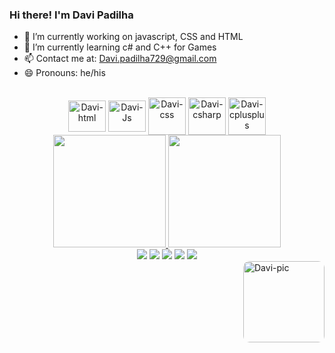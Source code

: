 ### Hi there! I'm Davi Padilha




- 🔭 I’m currently working on javascript, CSS and HTML
- 🌱 I’m currently learning c# and C++ for Games
- 📫 Contact me at: Davi.padilha729@gmail.com
- 😄 Pronouns: he/his

  
<div align="center" style="display: inline_block"><br>
  <img align="center" alt="Davi-html" height="50" width="60"src="https://cdn.jsdelivr.net/gh/devicons/devicon/icons/html5/html5-original-wordmark.svg">
  <img align="center" alt="Davi-Js" height="50" width="60" src="https://cdn.jsdelivr.net/gh/devicons/devicon/icons/javascript/javascript-original.svg">
  <img align="center" alt="Davi-css" heigth="50" width="60" src="https://cdn.jsdelivr.net/gh/devicons/devicon/icons/css3/css3-original-wordmark.svg">
  <img align="center" alt="Davi-csharp" heigth="50" width="60" src="https://cdn.jsdelivr.net/gh/devicons/devicon/icons/csharp/csharp-line.svg">
  <img align="center" alt="Davi-cplusplus" heigth="50" width="60" src="https://cdn.jsdelivr.net/gh/devicons/devicon/icons/cplusplus/cplusplus-line.svg">
</div>
  


<div align="center">
   
  <a href="https://github.com/daavi997/">
  <img height="180em" src="https://github-readme-stats.vercel.app/api?username=daavi997&show_icons=true&theme=tokyonight&include_all_commits=true&count_private=true"/>
  <img height="180em" src="https://github-readme-stats.vercel.app/api/top-langs/?username=daavi997&layout=compact&langs_count=7&theme=tokyonight"/>
   
</div>

  
  <div align="center">
  <a href="https://www.instagram.com/davi.padilha97/" target="_blank"><img src="https://img.shields.io/badge/-Instagram-%23E4405F?style=for-the-badge&logo=instagram&logoColor=white" target="_blank"></a>
  <a href = "mailto:davi.padilha729@gmail.com"><img src="https://img.shields.io/badge/-Gmail-%23333?style=for-the-badge&logo=gmail&logoColor=white" target="_blank"></a>
  <a href="https://www.linkedin.com/in/davi-padilha-65015417a/" target="_blank"><img src="https://img.shields.io/badge/-LinkedIn-%230077B5?style=for-the-badge&logo=linkedin&logoColor=white" target="_blank"></a>
  <a href=" http://api.whatsapp.com/send?phone=5519988273515" target="_blank"><img src="https://img.shields.io/badge/WhatsApp-25D366?style=for-the-badge&logo=whatsapp&logoColor=white" target="_blank"></a>
  <a href="https://music.youtube.com/channel/UCBRMlUsGgxIjtMUk9GRVzlQ" target="_blank"><img src="https://img.shields.io/badge/YouTube_Music-FF0000?style=for-the-badge&logo=youtube-music&logoColor=white" target="_blank"></a>
  </div>
   
   <img align="right" alt="Davi-pic" height="130" style="border-radius:10px;" src="https://lh3.googleusercontent.com/b16u1NoTql_h1MKOkbJk9iNJ05GXQh4c6ZJLqiCa7uaebgwO6YNyKS4epdoS6EE5CyPUej1q3PPGCJ5okuuABAql84wExymeA9wB0C-gxx-3QSlgFRitsr0mL_ivjc0hThK0soXkjlLqtC2nelX7jCu_icT2NjkPvl9XXWdmAhvonfnQGs_FYxmD_358qnZ_n0c2QlYOdqwNd8cEaFtmpt5TKlNVZ2uv3rbra0uTIXOip-iJrPrZkN5GJHUhEAUg0iAfOwUNApes339WQyw__uQH2H51LVFjHnlpKHuXv7wtAhy-9PiMUEOehlW0XXkKXMZsOzgNVL_Re5e1tjBYxZnmocIDewygjmQAsDdOIo8lFZvJvooaCM1P3UyO3x1Et5-dnCdckgZYdEXpbuD1rgm0fOZNGHrgYX-aI1GRsxhkou5iG5bYC-NHmRMylZuJnH0RXBdjHplw_Krz6E629AbKur5yJjQdE--Cz5RYlSjZMTXvC6qmxRdc7na4ePGD3uP35azScN5eVZ6qL0kpMVA_D-34wMzHrhhBhthUpPNh5OhVTOE8SYZZADw-8UQnkZdVeN2xwpcummzyiYX6xmCUl9YkJQHL8TT48QazEmrC9_1e-PrK5xFgoquaeDHzSbBNYWlAFUKutQDDcAM6CySacZEaA-sLWUeyNmY2ETEz2U2fYDRRlIAMhUlMfKGigEofuiLkOoFiNs9KcrjWFyibBQ=s225-no?authuser=0">

  
